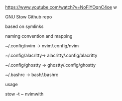 https://www.youtube.com/watch?v=NoFiYOqnC4oe w

GNU Stow Github repo

based on symlinks

naming convention and mapping

~/.config/nvim -> nvim/.config/nvim

~/.config/alacritty-> alacritty/.config/alacritty

~/.config/ghostty -> ghostty/.config/ghostty

~/.bashrc -> bash/.bashrc


usage

stow -t ~ nvimwith